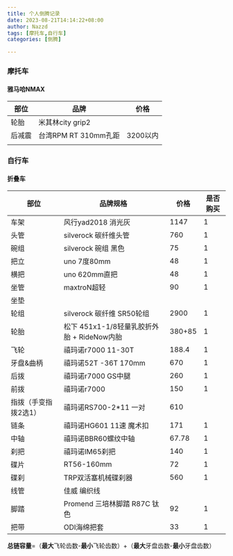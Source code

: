 ```yaml
---
title: 个人倒腾记录
date: 2023-08-21T14:14:22+08:00
author: Nazzd
tags: [摩托车,自行车]
categories: [倒腾]

---
```


### 摩托车

#### 雅马哈NMAX

| 部位   | 品牌                 | 价格     |
| ------ | -------------------- | -------- |
| 轮胎   | 米其林city grip2     |          |
| 后减震 | 台湾RPM RT 310mm孔距 | 3200以内 |
|        |                      |          |



### 自行车

#### 折叠车

| 部位                 | 品牌规格                                   | 价格   | 是否购买 |
| -------------------- | ------------------------------------------ | ------ | -------- |
| 车架                 | 风行yad2018 消光灰                         | 1147   | 1        |
| 头管                 | silverock 碳纤维头管                       | 760    | 1        |
| 碗组                 | silverock 碗组 黑色                        | 75     | 1        |
| 把立                 | uno 7度80mm                                | 48     | 1        |
| 横把                 | uno 620mm直把                              | 48     | 1        |
| 坐管                 | maxtroN超轻                                | 90     | 1        |
| 坐垫                 |                                            |        |          |
| 轮组                 | silverock 碳纤维 SR50轮组                  | 2900   | 1        |
| 轮胎                 | 松下 451x1-1/8轻量乳胶折外胎 + RideNow内胎 | 380+85 | 1        |
| 飞轮                 | 禧玛诺r7000 11-30T                         | 188.4  | 1        |
| 牙盘&曲柄            | 禧玛诺52T -36T 170mm                       | 670    | 1        |
| 后拨                 | 禧玛诺r7000 GS中腿                         | 260    | 1        |
| 前拨                 | 禧玛诺r7000                                | 150    | 1        |
| 指拨（手变指拨2选1） | 禧玛诺RS700-2*11 一对                      | 610    |          |
| 链条                 | 禧玛诺HG601 11速 魔术扣                    | 171    | 1        |
| 中轴                 | 禧玛诺BBR60螺纹中轴                        | 67.78  | 1        |
| 刹把                 | 禧玛诺IM65刹把                             | 140    | 1        |
| 碟片                 | RT56-160mm                                 | 72     | 1        |
| 碟刹                 | TRP双活塞机械碟刹器                        | 560    | 1        |
| 线管                 | 佳威 编织线                                |        |          |
| 脚踏                 | Promend 三培林脚踏 R87C 钛色               | 92     | 1        |
| 把带                 | ODI海绵把套                                | 33     | 1        |

**总链容量**=（**最大**飞轮齿数-**最小**飞轮齿数）+（**最大**牙盘齿数-**最小**牙盘齿数）





